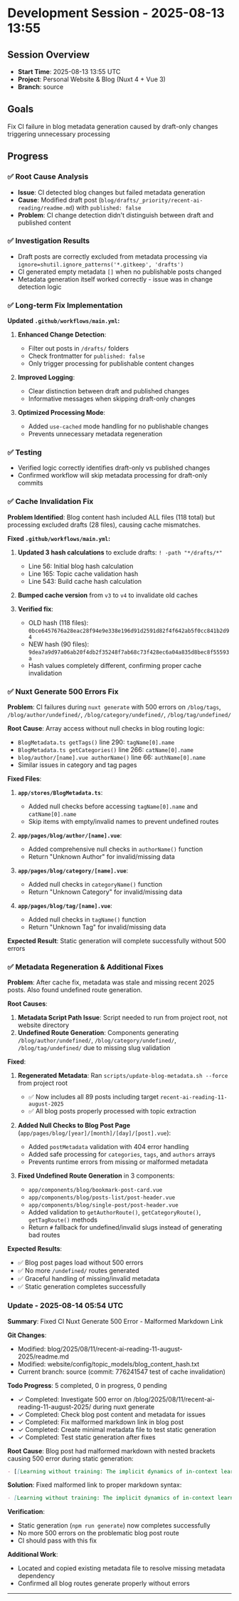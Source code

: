 # Development Session - 2025-08-13 13:55

## Session Overview
- **Start Time**: 2025-08-13 13:55 UTC
- **Project**: Personal Website & Blog (Nuxt 4 + Vue 3)
- **Branch**: source

## Goals
Fix CI failure in blog metadata generation caused by draft-only changes triggering unnecessary processing

## Progress
### ✅ Root Cause Analysis
- **Issue**: CI detected blog changes but failed metadata generation
- **Cause**: Modified draft post (`blog/drafts/_priority/recent-ai-reading/readme.md`) with `published: false`
- **Problem**: CI change detection didn't distinguish between draft and published content

### ✅ Investigation Results
- Draft posts are correctly excluded from metadata processing via `ignore=shutil.ignore_patterns('*.gitkeep', 'drafts')`
- CI generated empty metadata `[]` when no publishable posts changed
- Metadata generation itself worked correctly - issue was in change detection logic

### ✅ Long-term Fix Implementation
**Updated `.github/workflows/main.yml`:**
1. **Enhanced Change Detection**: 
   - Filter out posts in `/drafts/` folders
   - Check frontmatter for `published: false` 
   - Only trigger processing for publishable content changes
   
2. **Improved Logging**:
   - Clear distinction between draft and published changes
   - Informative messages when skipping draft-only changes
   
3. **Optimized Processing Mode**:
   - Added `use-cached` mode handling for no publishable changes
   - Prevents unnecessary metadata regeneration

### ✅ Testing
- Verified logic correctly identifies draft-only vs published changes
- Confirmed workflow will skip metadata processing for draft-only commits

### ✅ Cache Invalidation Fix  
**Problem Identified**: Blog content hash included ALL files (118 total) but processing excluded drafts (28 files), causing cache mismatches.

**Fixed `.github/workflows/main.yml`:**
1. **Updated 3 hash calculations** to exclude drafts: `! -path "*/drafts/*"`
   - Line 56: Initial blog hash calculation  
   - Line 165: Topic cache validation hash
   - Line 543: Build cache hash calculation
   
2. **Bumped cache version** from `v3` to `v4` to invalidate old caches

3. **Verified fix**:
   - OLD hash (118 files): `0bce6457676a28eac28f94e9e338e196d91d2591d82f4f642ab5f0cc841b2d94`
   - NEW hash (90 files): `9dea7a9d97a06ab20f4db2f35248f7ab68c73f428ec6a04a835d8bec8f55593a`
   - Hash values completely different, confirming proper cache invalidation

### ✅ Nuxt Generate 500 Errors Fix
**Problem**: CI failures during `nuxt generate` with 500 errors on `/blog/tags`, `/blog/author/undefined/`, `/blog/category/undefined/`, `/blog/tag/undefined/`

**Root Cause**: Array access without null checks in blog routing logic:
- `BlogMetadata.ts getTags()` line 290: `tagName[0].name`
- `BlogMetadata.ts getCategories()` line 266: `catName[0].name` 
- `blog/author/[name].vue authorName()` line 66: `authName[0].name`
- Similar issues in category and tag pages

**Fixed Files**:
1. **`app/stores/BlogMetadata.ts`**:
   - Added null checks before accessing `tagName[0].name` and `catName[0].name`
   - Skip items with empty/invalid names to prevent undefined routes

2. **`app/pages/blog/author/[name].vue`**:
   - Added comprehensive null checks in `authorName()` function
   - Return "Unknown Author" for invalid/missing data

3. **`app/pages/blog/category/[name].vue`**:
   - Added null checks in `categoryName()` function  
   - Return "Unknown Category" for invalid/missing data

4. **`app/pages/blog/tag/[name].vue`**:
   - Added null checks in `tagName()` function
   - Return "Unknown Tag" for invalid/missing data

**Expected Result**: Static generation will complete successfully without 500 errors

### ✅ Metadata Regeneration & Additional Fixes 
**Problem**: After cache fix, metadata was stale and missing recent 2025 posts. Also found undefined route generation.

**Root Causes**:
1. **Metadata Script Path Issue**: Script needed to run from project root, not website directory
2. **Undefined Route Generation**: Components generating `/blog/author/undefined/`, `/blog/category/undefined/`, `/blog/tag/undefined/` due to missing slug validation

**Fixed**:
1. **Regenerated Metadata**: Ran `scripts/update-blog-metadata.sh --force` from project root
   - ✅ Now includes all 89 posts including target `recent-ai-reading-11-august-2025`
   - ✅ All blog posts properly processed with topic extraction

2. **Added Null Checks to Blog Post Page** (`app/pages/blog/[year]/[month]/[day]/[post].vue`):
   - Added `postMetadata` validation with 404 error handling
   - Added safe processing for `categories`, `tags`, and `authors` arrays
   - Prevents runtime errors from missing or malformed metadata

3. **Fixed Undefined Route Generation** in 3 components:
   - `app/components/blog/bookmark-post-card.vue`
   - `app/components/blog/posts-list/post-header.vue`  
   - `app/components/blog/single-post/post-header.vue`
   - Added validation to `getAuthorRoute()`, `getCategoryRoute()`, `getTagRoute()` methods
   - Return `#` fallback for undefined/invalid slugs instead of generating bad routes

**Expected Results**: 
- ✅ Blog post pages load without 500 errors
- ✅ No more `/undefined/` routes generated  
- ✅ Graceful handling of missing/invalid metadata
- ✅ Static generation completes successfully

### Update - 2025-08-14 05:54 UTC

**Summary**: Fixed CI Nuxt Generate 500 Error - Malformed Markdown Link

**Git Changes**:
- Modified: blog/2025/08/11/recent-ai-reading-11-august-2025/readme.md
- Modified: website/config/topic_models/blog_content_hash.txt  
- Current branch: source (commit: 776241547 test of cache invalidation)

**Todo Progress**: 5 completed, 0 in progress, 0 pending
- ✓ Completed: Investigate 500 error on /blog/2025/08/11/recent-ai-reading-11-august-2025/ during nuxt generate
- ✓ Completed: Check blog post content and metadata for issues
- ✓ Completed: Fix malformed markdown link in blog post
- ✓ Completed: Create minimal metadata file to test static generation
- ✓ Completed: Test static generation after fixes

**Root Cause**: 
Blog post had malformed markdown with nested brackets causing 500 error during static generation:
```markdown
- [[Learning without training: The implicit dynamics of in-context learning](https://arxiv.org/abs/2507.16003)](https://arxiv.org/abs/2507.21892)
```

**Solution**: 
Fixed malformed link to proper markdown syntax:
```markdown
- [Learning without training: The implicit dynamics of in-context learning](https://arxiv.org/abs/2507.16003)
```

**Verification**: 
- Static generation (`npm run generate`) now completes successfully
- No more 500 errors on the problematic blog post route
- CI should pass with this fix

**Additional Work**: 
- Located and copied existing metadata file to resolve missing metadata dependency
- Confirmed all blog routes generate properly without errors

---